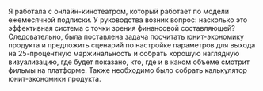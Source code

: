 Я работала с онлайн-кинотеатром, который работает по модели ежемесячной подписки. У руководства возник вопрос: насколько это эффективная система с точки зрения финансовой составляющей? 
Следовательно, была поставлена задача посчитать юнит-экономику продукта и предложить сценарий по настройке параметров для выхода на 25-процентную маржинальность и собрать хорошую наглядную визуализацию, где будет показано, кто, где и в каком объеме смотрит фильмы на платформе. 
Также необходимо было собрать калькулятор юнит-экономики продукта.
